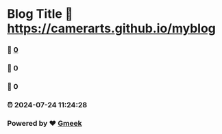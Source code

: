 # Blog Title :link: https://camerarts.github.io/myblog 
### :page_facing_up: [0](https://camerarts.github.io/myblog/tag.html) 
### :speech_balloon: 0 
### :hibiscus: 0 
### :alarm_clock: 2024-07-24 11:24:28 
### Powered by :heart: [Gmeek](https://github.com/Meekdai/Gmeek)
